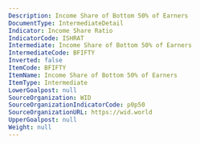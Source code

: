 ```yaml
---
Description: Income Share of Bottom 50% of Earners
DocumentType: IntermediateDetail
Indicator: Income Share Ratio
IndicatorCode: ISHRAT
Intermediate: Income Share of Bottom 50% of Earners
IntermediateCode: BFIFTY
Inverted: false
ItemCode: BFIFTY
ItemName: Income Share of Bottom 50% of Earners
ItemType: Intermediate
LowerGoalpost: null
SourceOrganization: WID
SourceOrganizationIndicatorCode: p0p50
SourceOrganizationURL: https://wid.world
UpperGoalpost: null
Weight: null
---
```


